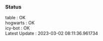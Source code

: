 ### Status


table : OK  
hogwarts : OK  
icy-bot : OK  
Latest Update : 2023-03-02 08:11:36.961734
